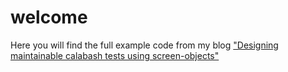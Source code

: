 welcome
==============================
Here you will find the full example code from my blog ["Designing maintainable calabash tests using screen-objects"](http://rubygemtsl.com/2014/01/05/designing-maintainable-calabash-tests-using-screen-objects-2/)

